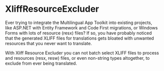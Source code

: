 # XliffResourceExcluder

Ever trying to integrate the Multilingual App Toolkit into existing projects, like ASP.NET with Entity Framework and Code First migrations, or Windows Forms with lots of resource (resx) files?
If so, you have probably noticed that the generated XLIFF files for translations gets bloated with unwanted resources that you never want to translate.

With Xliff Resource Excluder you can not batch select XLIFF files to process and resources (resx, resw) files, or even non-string types altogether, to exclude from ever being translated.  